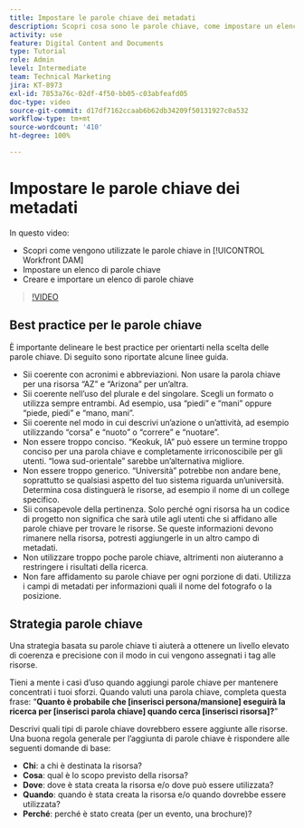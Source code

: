 ```yaml
---
title: Impostare le parole chiave dei metadati
description: Scopri cosa sono le parole chiave, come impostare un elenco di parole chiave e come creare e importare un elenco di parole chiave in [!UICONTROL Workfront DAM].
activity: use
feature: Digital Content and Documents
type: Tutorial
role: Admin
level: Intermediate
team: Technical Marketing
jira: KT-8973
exl-id: 7853a76c-02df-4f50-bb05-c03abfeafd05
doc-type: video
source-git-commit: d17df7162ccaab6b62db34209f50131927c0a532
workflow-type: tm+mt
source-wordcount: '410'
ht-degree: 100%

---
```


# Impostare le parole chiave dei metadati

In questo video:

* Scopri come vengono utilizzate le parole chiave in [!UICONTROL Workfront DAM]
* Impostare un elenco di parole chiave
* Creare e importare un elenco di parole chiave

>[!VIDEO](https://video.tv.adobe.com/v/3419510/?quality=12&learn=on&enablevpops&captions=ita)

## Best practice per le parole chiave

È importante delineare le best practice per orientarti nella scelta delle parole chiave. Di seguito sono riportate alcune linee guida.

* Sii coerente con acronimi e abbreviazioni. Non usare la parola chiave per una risorsa “AZ” e “Arizona” per un’altra.
* Sii coerente nell’uso del plurale e del singolare. Scegli un formato o utilizza sempre entrambi. Ad esempio, usa “piedi” e “mani” oppure “piede, piedi” e “mano, mani”.
* Sii coerente nel modo in cui descrivi un’azione o un’attività, ad esempio utilizzando “corsa” e “nuoto” o “correre” e “nuotare”.
* Non essere troppo conciso. “Keokuk, IA” può essere un termine troppo conciso per una parola chiave e completamente irriconoscibile per gli utenti. “Iowa sud-orientale” sarebbe un’alternativa migliore.
* Non essere troppo generico. “Università” potrebbe non andare bene, soprattutto se qualsiasi aspetto del tuo sistema riguarda un’università. Determina cosa distinguerà le risorse, ad esempio il nome di un college specifico.
* Sii consapevole della pertinenza. Solo perché ogni risorsa ha un codice di progetto non significa che sarà utile agli utenti che si affidano alle parole chiave per trovare le risorse. Se queste informazioni devono rimanere nella risorsa, potresti aggiungerle in un altro campo di metadati.
* Non utilizzare troppo poche parole chiave, altrimenti non aiuteranno a restringere i risultati della ricerca.
* Non fare affidamento su parole chiave per ogni porzione di dati. Utilizza i campi di metadati per informazioni quali il nome del fotografo o la posizione.

## Strategia parole chiave

Una strategia basata su parole chiave ti aiuterà a ottenere un livello elevato di coerenza e precisione con il modo in cui vengono assegnati i tag alle risorse.

Tieni a mente i casi d’uso quando aggiungi parole chiave per mantenere concentrati i tuoi sforzi. Quando valuti una parola chiave, completa questa frase: “**Quanto è probabile che [inserisci persona/mansione] eseguirà la ricerca per [inserisci parola chiave] quando cerca [inserisci risorsa]?**”

Descrivi quali tipi di parole chiave dovrebbero essere aggiunte alle risorse. Una buona regola generale per l’aggiunta di parole chiave è rispondere alle seguenti domande di base:

* **Chi**: a chi è destinata la risorsa?
* **Cosa**: qual è lo scopo previsto della risorsa?
* **Dove**: dove è stata creata la risorsa e/o dove può essere utilizzata?
* **Quando**: quando è stata creata la risorsa e/o quando dovrebbe essere utilizzata?
* **Perché**: perché è stato creata (per un evento, una brochure)?
